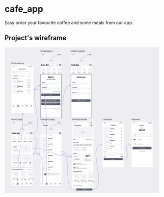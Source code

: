 # cafe_app

Easy order your favourite coffee and some meals from our app.

## Project's wireframe

![wireframe](/lib/global/assets/wireframe_design.png)